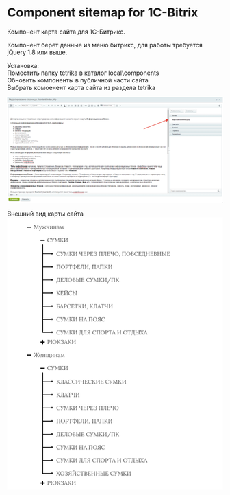 # Component sitemap for 1C-Bitrix
 Компонент карта сайта для 1С-Битрикс.

Компонент берёт данные из меню битрикс, для работы требуется jQuery 1.8 или выше.

Установка:  
Поместить папку tetrika в каталог local\components  
Обновить компоненты в публичной части сайта  
Выбрать комоенент карта сайта из раздела tetrika  

![alt text](screenshots/component.png "Компонент карта сайта")  

Внешний вид карты сайта  
![alt text](screenshots/site-map.png "Внешний вид карты сайта")  



